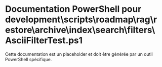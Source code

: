 # Documentation PowerShell pour development\scripts\roadmap\rag\restore\archive\index\search\filters\AsciiFilterTest.ps1

Cette documentation est un placeholder et doit être générée par un outil PowerShell spécifique.
